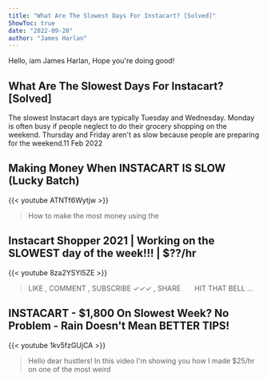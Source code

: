 ```yaml
---
title: "What Are The Slowest Days For Instacart? [Solved]"
ShowToc: true 
date: "2022-09-28"
author: "James Harlan" 
---
```


Hello, iam James Harlan, Hope you're doing good!
## What Are The Slowest Days For Instacart? [Solved]
The slowest Instacart days are typically Tuesday and Wednesday. Monday is often busy if people neglect to do their grocery shopping on the weekend. Thursday and Friday aren't as slow because people are preparing for the weekend.11 Feb 2022

## Making Money When INSTACART IS SLOW (Lucky Batch)
{{< youtube ATNTf6Wytjw >}}
>How to make the most money using the 

## Instacart Shopper 2021 | Working on the SLOWEST day of the week!!! | $??/hr
{{< youtube 8za2YSYl5ZE >}}
>LIKE , COMMENT , SUBSCRIBE ✓✓✓ , SHARE ‍  ‍        ‍  ‍        ‍  ‍    HIT THAT BELL ...

## INSTACART - $1,800 On Slowest Week? No Problem - Rain Doesn't Mean BETTER TIPS!
{{< youtube 1kv5fzGUjCA >}}
>Hello dear hustlers! In this video I'm showing you how I made $25/hr on one of the most weird 


